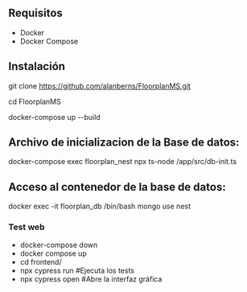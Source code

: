 ## Requisitos

- Docker
- Docker Compose

## Instalación

git clone https://github.com/alanberns/FloorplanMS.git

cd FloorplanMS

docker-compose up --build

## Archivo de inicializacion de la Base de datos:

docker-compose exec floorplan_nest npx ts-node /app/src/db-init.ts


## Acceso al contenedor de la base de datos:
docker exec -it floorplan_db /bin/bash
mongo
use nest


### Test web
- docker-compose down
- docker compose up
- cd frontend/
- npx cypress run #Ejecuta los tests
- npx cypress open #Abre la interfaz gráfica